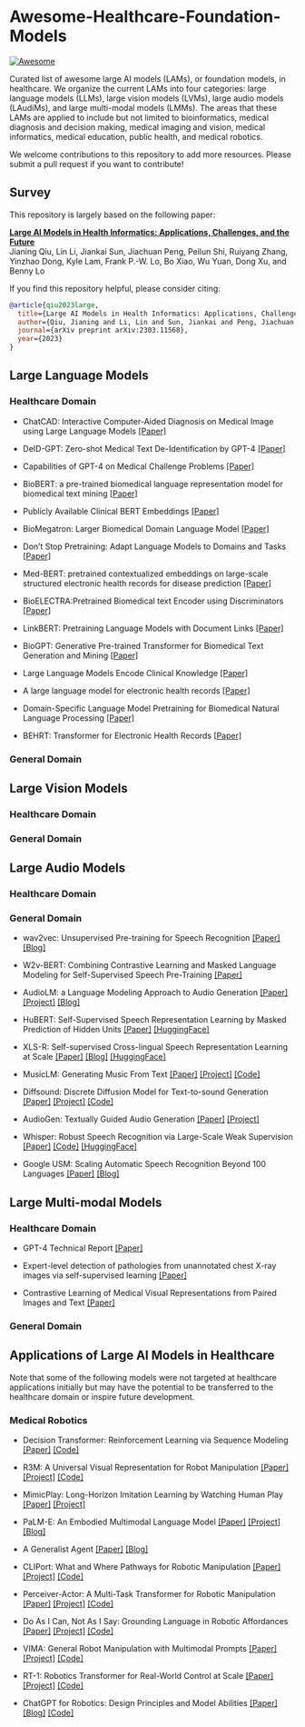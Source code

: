 # Awesome-Healthcare-Foundation-Models 

[![Awesome](https://awesome.re/badge.svg)](https://awesome.re)

Curated list of awesome large AI models (LAMs), or foundation models, in healthcare. We organize the current LAMs into four categories: large language models (LLMs), large vision models (LVMs), large audio models (LAudiMs), and large multi-modal models (LMMs). The areas that these LAMs are applied to include but not limited to bioinformatics, medical diagnosis and decision making, medical imaging and vision, medical informatics, medical education, public health, and medical robotics.

We welcome contributions to this repository to add more resources. Please submit a pull request if you want to contribute!

## Survey

This repository is largely based on the following paper:

**[Large AI Models in Health Informatics:
Applications, Challenges, and the Future](https://arxiv.org/pdf/2303.11568v1.pdf)**
<br /> 
Jianing Qiu,
Lin Li, 
Jiankai Sun,
Jiachuan Peng,
Peilun Shi,
Ruiyang Zhang,
Yinzhao Dong,
Kyle Lam,
Frank P.-W. Lo,
Bo Xiao,
Wu Yuan,
Dong Xu, and
Benny Lo
<br />


If you find this repository helpful, please consider citing:

```bibtex
@article{qiu2023large,
  title={Large AI Models in Health Informatics: Applications, Challenges, and the Future},
  author={Qiu, Jianing and Li, Lin and Sun, Jiankai and Peng, Jiachuan and Shi, Peilun and Zhang, Ruiyang and Dong, Yinzhao and Lam, Kyle and Lo, Frank P-W and Xiao, Bo and others},
  journal={arXiv preprint arXiv:2303.11568},
  year={2023}
}
```

## Large Language Models

### Healthcare Domain

* ChatCAD: Interactive Computer-Aided Diagnosis on Medical Image using
Large Language Models [[Paper]](https://arxiv.org/pdf/2302.07257.pdf)

* DeID-GPT: Zero-shot Medical Text De-Identification by GPT-4 [[Paper]](https://arxiv.org/pdf/2303.11032.pdf)

* Capabilities of GPT-4 on Medical Challenge Problems [[Paper]](https://arxiv.org/pdf/2303.13375.pdf)

* BioBERT: a pre-trained biomedical language representation model for biomedical text mining [[Paper]](https://arxiv.org/pdf/1901.08746.pdf)

* Publicly Available Clinical BERT Embeddings [[Paper]](https://arxiv.org/pdf/1904.03323.pdf)

* BioMegatron: Larger Biomedical Domain Language Model [[Paper]](https://arxiv.org/pdf/2010.06060.pdf)

* Don’t Stop Pretraining: Adapt Language Models to Domains and Tasks [[Paper]](https://aclanthology.org/2020.acl-main.740.pdf)

* Med-BERT: pretrained contextualized embeddings on large-scale structured electronic health records for disease prediction [[Paper]](https://www.nature.com/articles/s41746-021-00455-y)

* BioELECTRA:Pretrained Biomedical text Encoder using Discriminators [[Paper]](https://aclanthology.org/2021.bionlp-1.16.pdf)

* LinkBERT: Pretraining Language Models with Document Links [[Paper]](https://arxiv.org/pdf/2203.15827.pdf)

* BioGPT: Generative Pre-trained Transformer for Biomedical Text Generation and Mining [[Paper]](https://arxiv.org/pdf/2210.10341.pdf)

* Large Language Models Encode Clinical Knowledge [[Paper]](https://arxiv.org/pdf/2212.13138.pdf)

* A large language model for electronic health records [[Paper]](https://www.nature.com/articles/s41746-022-00742-2)

* Domain-Specific Language Model Pretraining for Biomedical Natural Language Processing [[Paper]](https://arxiv.org/pdf/2007.15779.pdf)

* BEHRT: Transformer for Electronic Health Records [[Paper]](https://www.nature.com/articles/s41598-020-62922-y)

### General Domain





## Large Vision Models

### Healthcare Domain

### General Domain




## Large Audio Models

### Healthcare Domain


### General Domain

* wav2vec: Unsupervised Pre-training for Speech Recognition [[Paper]](https://arxiv.org/abs/1904.05862) [[Blog]](https://ai.facebook.com/blog/wav2vec-20-learning-the-structure-of-speech-from-raw-audio/)

* W2v-BERT: Combining Contrastive Learning and Masked Language Modeling for Self-Supervised Speech Pre-Training [[Paper]](https://arxiv.org/abs/2108.06209)

* AudioLM: a Language Modeling Approach to Audio Generation [[Paper]](https://arxiv.org/abs/2209.03143) [[Project]](https://google-research.github.io/seanet/audiolm/examples/) [[Blog]](https://ai.googleblog.com/2022/10/audiolm-language-modeling-approach-to.html)

* HuBERT: Self-Supervised Speech Representation Learning by Masked Prediction of Hidden Units [[Paper]](https://arxiv.org/abs/2106.07447) [[HuggingFace]](https://huggingface.co/docs/transformers/model_doc/hubert)

* XLS-R: Self-supervised Cross-lingual Speech Representation Learning at Scale [[Paper]](https://arxiv.org/abs/2111.09296) [[Blog]](https://ai.facebook.com/blog/xls-r-self-supervised-speech-processing-for-128-languages/) [[HuggingFace]](https://huggingface.co/facebook/wav2vec2-xls-r-300m)

* MusicLM: Generating Music From Text [[Paper]](https://arxiv.org/abs/2301.11325) [[Project]](https://google-research.github.io/seanet/musiclm/examples/) [[Code]](https://github.com/lucidrains/musiclm-pytorch)

* Diffsound: Discrete Diffusion Model for Text-to-sound Generation [[Paper]](https://arxiv.org/abs/2207.09983) [[Project]](http://dongchaoyang.top/text-to-sound-synthesis-demo/) [[Code]](https://github.com/yangdongchao/Text-to-sound-Synthesis)

* AudioGen: Textually Guided Audio Generation [[Paper]](https://arxiv.org/abs/2209.15352) [[Project]](https://felixkreuk.github.io/audiogen/)

* Whisper: Robust Speech Recognition via Large-Scale Weak Supervision [[Paper]](https://arxiv.org/abs/2212.04356) [[Code]](https://github.com/openai/whisper) [[HuggingFace]](https://huggingface.co/openai/whisper-tiny.en)

* Google USM: Scaling Automatic Speech Recognition Beyond 100 Languages [[Paper]](https://arxiv.org/abs/2303.01037) [[Blog]](https://ai.googleblog.com/2023/03/universal-speech-model-usm-state-of-art.html)


## Large Multi-modal Models

### Healthcare Domain

* GPT-4 Technical Report [[Paper]](https://arxiv.org/pdf/2303.08774.pdf)

* Expert-level detection of pathologies from unannotated chest X-ray images via self-supervised learning [[Paper]](https://www.nature.com/articles/s41551-022-00936-9)

* Contrastive Learning of Medical Visual Representations from Paired Images and Text [[Paper]](https://arxiv.org/pdf/2010.00747.pdf)

### General Domain



## Applications of Large AI Models in Healthcare

Note that some of the following models were not targeted at healthcare applications initially but may have the potential to be transferred to the healthcare domain or inspire future development.

###  Medical Robotics

* Decision Transformer: Reinforcement Learning via Sequence Modeling [[Paper]](https://arxiv.org/abs/2106.01345) [[Code]](https://github.com/kzl/decision-transformer)

* R3M: A Universal Visual Representation for Robot Manipulation [[Paper]](https://arxiv.org/abs/2203.12601) [[Project]](https://sites.google.com/view/robot-r3m/) [[Code]](https://github.com/facebookresearch/r3m)

* MimicPlay: Long-Horizon Imitation Learning by Watching Human Play [[Paper]](https://arxiv.org/abs/2302.12422) [[Project]](https://mimic-play.github.io/)

* PaLM-E: An Embodied Multimodal Language Model [[Paper]](https://arxiv.org/abs/2303.03378) [[Project]](https://palm-e.github.io/) [[Blog]](https://ai.googleblog.com/2023/03/palm-e-embodied-multimodal-language.html)

* A Generalist Agent [[Paper]](https://arxiv.org/abs/2205.06175) [[Blog]](https://www.deepmind.com/blog/a-generalist-agent)

* CLIPort: What and Where Pathways for Robotic Manipulation [[Paper]](https://arxiv.org/abs/2109.12098) [[Project]](https://cliport.github.io/) [[Code]](https://github.com/cliport/cliport)

* Perceiver-Actor: A Multi-Task Transformer for Robotic Manipulation [[Paper]](https://arxiv.org/abs/2209.05451) [[Project]](https://peract.github.io/) [[Code]](https://github.com/peract/peract)

* Do As I Can, Not As I Say: Grounding Language in Robotic Affordances [[Paper]](https://arxiv.org/abs/2204.01691) [[Project]](https://say-can.github.io/) [[Code]](https://github.com/google-research/google-research/tree/master/saycan)

* VIMA: General Robot Manipulation with Multimodal Prompts [[Paper]](https://arxiv.org/abs/2210.03094) [[Project]](https://vimalabs.github.io/) [[Code]](https://github.com/vimalabs/VIMA)

* RT-1: Robotics Transformer for Real-World Control at Scale [[Paper]](https://arxiv.org/abs/2212.06817) [[Project]](https://robotics-transformer.github.io/) [[Code]](https://github.com/google-research/robotics_transformer)

* ChatGPT for Robotics: Design Principles and Model Abilities [[Paper]](https://www.microsoft.com/en-us/research/uploads/prod/2023/02/ChatGPT___Robotics.pdf) [[Blog]](https://www.microsoft.com/en-us/research/group/autonomous-systems-group-robotics/articles/chatgpt-for-robotics/) [[Code]](https://github.com/microsoft/PromptCraft-Robotics)
